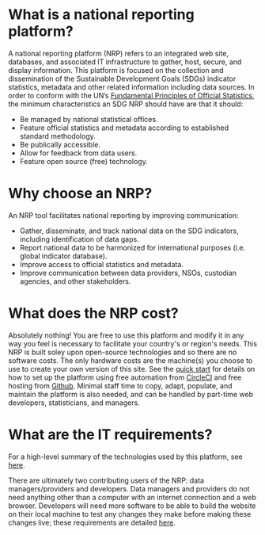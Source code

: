 <h1>What is a national reporting platform?</h1>

A national reporting platform (NRP) refers to an integrated web site, databases, and associated IT infrastructure to gather, host, secure, and display information. This platform is focused on the collection and dissemination of the Sustainable Development Goals (SDGs) indicator statistics, metadata and other related information including data sources. In order to conform with the UN’s [Fundamental Principles of Official Statistics](https://unstats.un.org/unsd/dnss/gp/fundprinciples.aspx), the minimum characteristics an SDG NRP should have are that it should:

* Be managed by national statistical offices.
* Feature official statistics and metadata according to established standard methodology.
* Be publically accessible.
* Allow for feedback from data users.
* Feature open source (free) technology.

# Why choose an NRP?

An NRP tool facilitates national reporting by improving communication:

* Gather, disseminate, and track national data on the SDG indicators, including identification of data gaps.
* Report national data to be harmonized for international purposes (i.e. global indicator database).
* Improve access to official statistics and metadata.
* Improve communication between data providers, NSOs, custodian agencies, and other stakeholders.

# What does the NRP cost?

Absolutely nothing! You are free to use this platform and modify it in any way you feel is necessary to facilitate your country's or region's needs. This NRP is built soley upon open-source technologies and so there are no software costs. The only hardware costs are the machine(s) you choose to use to create your own version of this site. See the [quick start](https://open-sdg.readthedocs.io/en/latest/quick-start/) for details on how to set up the platform using free automation from [CircleCI](https://circleci.com) and free hosting from [Github](https://github.com). Minimal staff time to copy, adapt, populate, and maintain the platform is also needed, and can be handled by part-time web developers, statisticians, and managers.

# What are the IT requirements?

For a high-level summary of the technologies used by this platform, see [here](https://open-sdg.readthedocs.io/en/latest/requirements/).

There are ultimately two contributing users of the NRP: data managers/providers and developers. Data managers and providers do not need anything other than a computer with an internet connection and a web browser. Developers will need more software to be able to build the website on their local machine to test any changes they make before making these changes live; these requirements are detailed [here](https://open-sdg.readthedocs.io/en/latest/development/).
